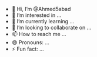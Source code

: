 - 👋 Hi, I’m @Ahmed5abad
- 👀 I’m interested in ...
- 🌱 I’m currently learning ...
- 💞️ I’m looking to collaborate on ...
- 📫 How to reach me ...
- 😄 Pronouns: ...
- ⚡ Fun fact: ...

<!---
Ahmed5abad/Ahmed5abad is a ✨ special ✨ repository because its `README.md` (this file) appears on your GitHub profile.
You can click the Preview link to take a look at your changes.
--->
